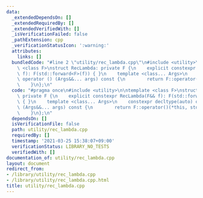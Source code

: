```yaml
---
data:
  _extendedDependsOn: []
  _extendedRequiredBy: []
  _extendedVerifiedWith: []
  _isVerificationFailed: false
  _pathExtension: cpp
  _verificationStatusIcon: ':warning:'
  attributes:
    links: []
  bundledCode: "#line 2 \"utility/rec_lambda.cpp\"\n#include <utility>\n\ntemplate\
    \ <class F>\nstruct RecLambda: private F {\n    explicit constexpr RecLambda(F&&\
    \ f): F(std::forward<F>(f)) { }\n    template <class... Args>\n    constexpr decltype(auto)\
    \ operator () (Args&&... args) const {\n        return F::operator()(*this, std::forward<Args>(args)...);\n\
    \    }\n};\n"
  code: "#pragma once\n#include <utility>\n\ntemplate <class F>\nstruct RecLambda:\
    \ private F {\n    explicit constexpr RecLambda(F&& f): F(std::forward<F>(f))\
    \ { }\n    template <class... Args>\n    constexpr decltype(auto) operator ()\
    \ (Args&&... args) const {\n        return F::operator()(*this, std::forward<Args>(args)...);\n\
    \    }\n};\n"
  dependsOn: []
  isVerificationFile: false
  path: utility/rec_lambda.cpp
  requiredBy: []
  timestamp: '2021-03-25 15:38:07+09:00'
  verificationStatus: LIBRARY_NO_TESTS
  verifiedWith: []
documentation_of: utility/rec_lambda.cpp
layout: document
redirect_from:
- /library/utility/rec_lambda.cpp
- /library/utility/rec_lambda.cpp.html
title: utility/rec_lambda.cpp
---
```

